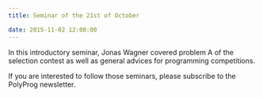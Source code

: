 ```yaml
---
title: Seminar of the 21st of October

date: 2015-11-02 12:00:00
---
```


In this introductory seminar, Jonas Wagner covered problem A of the selection contest as well as general advices for programming competitions.

If you are interested to follow those seminars, please subscribe to the PolyProg newsletter.
